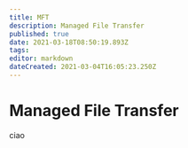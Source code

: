 ```yaml
---
title: MFT
description: Managed File Transfer
published: true
date: 2021-03-18T08:50:19.893Z
tags: 
editor: markdown
dateCreated: 2021-03-04T16:05:23.250Z
---
```


# Managed File Transfer

ciao